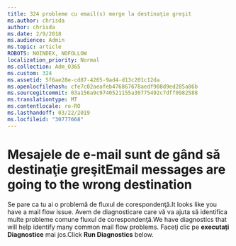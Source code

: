 ```yaml
---
title: 324 probleme cu email(s) merge la destinaţie greşit
ms.author: chrisda
author: chrisda
ms.date: 2/9/2018
ms.audience: Admin
ms.topic: article
ROBOTS: NOINDEX, NOFOLLOW
localization_priority: Normal
ms.collection: Adm_O365
ms.custom: 324
ms.assetid: 5f6ae28e-cd87-4265-9ad4-d13c201c12da
ms.openlocfilehash: cfe7c02aeafeb476867678aedf908d9ed285a86b
ms.sourcegitcommit: 03a156a9c9740521155a30775492c7dff0982588
ms.translationtype: MT
ms.contentlocale: ro-RO
ms.lasthandoff: 03/22/2019
ms.locfileid: "30777668"
---
```

# <a name="email-messages-are-going-to-the-wrong-destination"></a><span data-ttu-id="60a18-102">Mesajele de e-mail sunt de gând să destinaţie greşit</span><span class="sxs-lookup"><span data-stu-id="60a18-102">Email messages are going to the wrong destination</span></span>

<span data-ttu-id="60a18-103">Se pare ca tu ai o problemă de fluxul de corespondenţă.</span><span class="sxs-lookup"><span data-stu-id="60a18-103">It looks like you have a mail flow issue.</span></span> <span data-ttu-id="60a18-104">Avem de diagnosticare care vă va ajuta să identifica multe probleme comune fluxul de corespondenţă.</span><span class="sxs-lookup"><span data-stu-id="60a18-104">We have diagnostics that will help identify many common mail flow problems.</span></span> <span data-ttu-id="60a18-105">Faceţi clic pe **executați Diagnostice** mai jos.</span><span class="sxs-lookup"><span data-stu-id="60a18-105">Click **Run Diagnostics** below.</span></span> 
  


